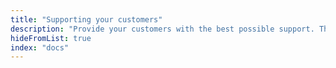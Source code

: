 ```yaml
---
title: "Supporting your customers"
description: "Provide your customers with the best possible support. These docs will be of great value to you when providing support to a customer."
hideFromList: true
index: "docs"
---
```

